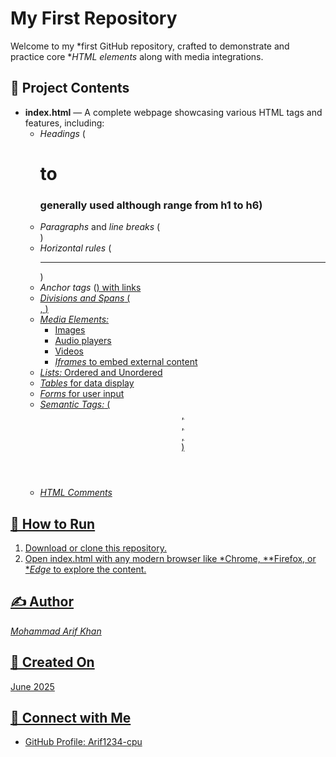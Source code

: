 # My First Repository

Welcome to my *first GitHub repository, crafted to demonstrate and practice core **HTML elements* along with media integrations.

## 📂 Project Contents
- **index.html** — A complete webpage showcasing various HTML tags and features, including:
  - *Headings* (<h1> to <h3> generally used although range from h1 to h6)
  - *Paragraphs* and *line breaks* (<br>)
  - *Horizontal rules* (<hr>)
  - *Anchor tags* (<a href>) with links
  - *Divisions and Spans* (<div>, <span>)
  - *Media Elements:*
    - Images
    - Audio players
    - Videos
    - *Iframes* to embed external content
  - *Lists:* Ordered and Unordered
  - *Tables* for data display
  - *Forms* for user input
  - *Semantic Tags:* (<header>, <footer>, <section>, <article>)
  - *HTML Comments*

## 🚀 How to Run
1. Download or clone this repository.
2. Open index.html with any modern browser like *Chrome, **Firefox, or **Edge* to explore the content.

## ✍ Author
*Mohammad Arif Khan*

## 📅 Created On
June 2025

## 🔗 Connect with Me
- GitHub Profile: [Arif1234-cpu](https://github.com/Arif1234-cpu)

